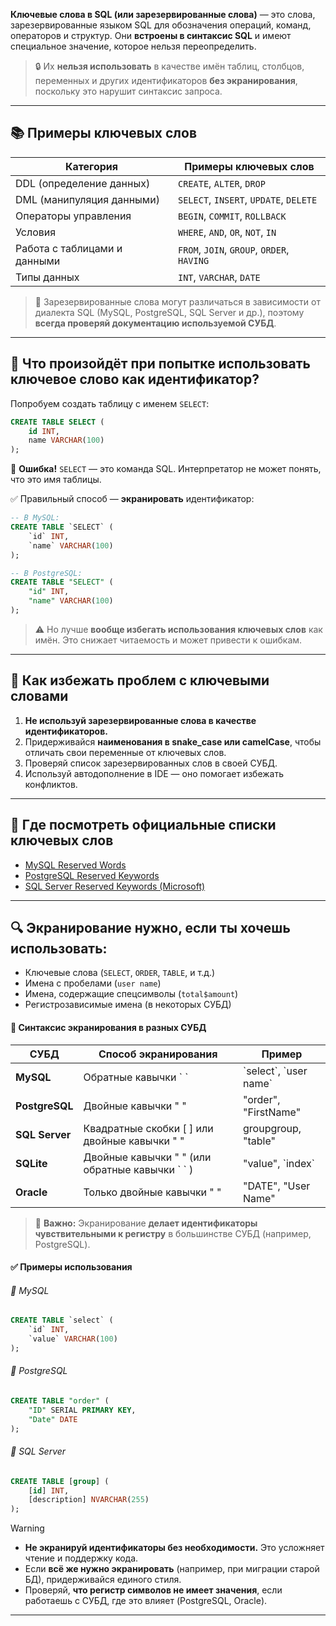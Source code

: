 **Ключевые слова в SQL (или зарезервированные слова)** — это слова, зарезервированные языком SQL для обозначения операций, команд, операторов и структур. Они **встроены в синтаксис SQL** и имеют специальное значение, которое нельзя переопределить.

> 🔒 Их **нельзя использовать** в качестве имён таблиц, столбцов, переменных и других идентификаторов **без экранирования**, поскольку это нарушит синтаксис запроса.

---

## 📚 Примеры ключевых слов

|Категория|Примеры ключевых слов|
|---|---|
|DDL (определение данных)|`CREATE`, `ALTER`, `DROP`|
|DML (манипуляция данными)|`SELECT`, `INSERT`, `UPDATE`, `DELETE`|
|Операторы управления|`BEGIN`, `COMMIT`, `ROLLBACK`|
|Условия|`WHERE`, `AND`, `OR`, `NOT`, `IN`|
|Работа с таблицами и данными|`FROM`, `JOIN`, `GROUP`, `ORDER`, `HAVING`|
|Типы данных|`INT`, `VARCHAR`, `DATE`|

> 🧠 Зарезервированные слова могут различаться в зависимости от диалекта SQL (MySQL, PostgreSQL, SQL Server и др.), поэтому **всегда проверяй документацию используемой СУБД**.

---

## 🛑 Что произойдёт при попытке использовать ключевое слово как идентификатор?

Попробуем создать таблицу с именем `SELECT`:

```sql
CREATE TABLE SELECT (
    id INT,
    name VARCHAR(100)
);
```

🧨 **Ошибка!** `SELECT` — это команда SQL. Интерпретатор не может понять, что это имя таблицы.

✅ Правильный способ — **экранировать** идентификатор:

```sql
-- В MySQL:
CREATE TABLE `SELECT` (
    `id` INT,
    `name` VARCHAR(100)
);

-- В PostgreSQL:
CREATE TABLE "SELECT" (
    "id" INT,
    "name" VARCHAR(100)
);
```

> ⚠️ Но лучше **вообще избегать использования ключевых слов** как имён. Это снижает читаемость и может привести к ошибкам.

---

## 📌 Как избежать проблем с ключевыми словами

1. **Не используй зарезервированные слова в качестве идентификаторов.**
2. Придерживайся **наименования в snake_case или camelCase**, чтобы отличать свои переменные от ключевых слов.
3. Проверяй список зарезервированных слов в своей СУБД.
4. Используй автодополнение в IDE — оно помогает избежать конфликтов.

---

## 📎 Где посмотреть официальные списки ключевых слов

- [MySQL Reserved Words](https://dev.mysql.com/doc/refman/8.0/en/keywords.html)
- [PostgreSQL Reserved Keywords](https://www.postgresql.org/docs/current/sql-keywords-appendix.html)
- [SQL Server Reserved Keywords (Microsoft)](https://learn.microsoft.com/en-us/sql/t-sql/language-elements/reserved-keywords-transact-sql)

---

## 🔍 Экранирование нужно, если ты хочешь использовать:

- Ключевые слова (`SELECT`, `ORDER`, `TABLE`, и т.д.)
- Имена с пробелами (`user name`)
- Имена, содержащие спецсимволы (`total$amount`)
- Регистрозависимые имена (в некоторых СУБД)

#### 🧩 Синтаксис экранирования в разных СУБД

| СУБД           | Способ экранирования                              | Пример                    |
| -------------- | ------------------------------------------------- | ------------------------- |
| **MySQL**      | Обратные кавычки \`  \`                           | \`select\`, \`user name\` |
| **PostgreSQL** | Двойные кавычки " "                               | "order", "FirstName"      |
| **SQL Server** | Квадратные скобки [ ] или двойные кавычки " "     | groupgroup, "table"       |
| **SQLite**     | Двойные кавычки " " (или обратные кавычки \` \` ) | "value", \`index\`        |
| **Oracle**     | Только двойные кавычки " "                        | "DATE", "User Name"       |

> 🔐 **Важно:** Экранирование **делает идентификаторы чувствительными к регистру** в большинстве СУБД (например, PostgreSQL).

#### ✅ Примеры использования

###### 📌 MySQL

```sql
CREATE TABLE `select` (
    `id` INT,
    `value` VARCHAR(100)
);
```

###### 📌 PostgreSQL

```sql
CREATE TABLE "order" (
    "ID" SERIAL PRIMARY KEY,
    "Date" DATE
);
```

###### 📌 SQL Server

```sql
CREATE TABLE [group] (
    [id] INT,
    [description] NVARCHAR(255)
);
```

> [!warning]
> - **Не экранируй идентификаторы без необходимости.** Это усложняет чтение и поддержку кода.
> - Если **всё же нужно экранировать** (например, при миграции старой БД), придерживайся единого стиля.
> - Проверяй, **что регистр символов не имеет значения**, если работаешь с СУБД, где это влияет (PostgreSQL, Oracle).

---
